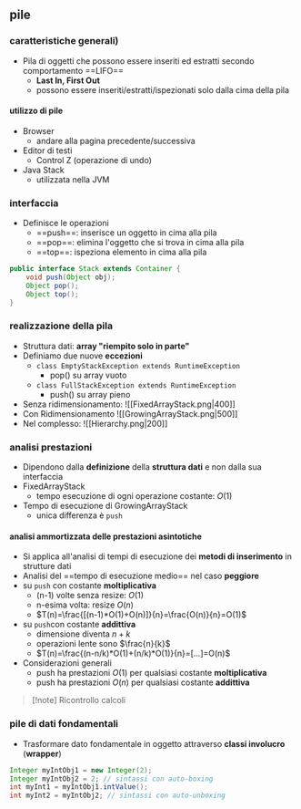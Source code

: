 ## pile
### caratteristiche generali)
- Pila di oggetti che possono essere inseriti ed estratti secondo comportamento ==LIFO==
	- **Last In, First Out**
	- possono essere inseriti/estratti/ispezionati solo dalla cima della pila
#### utilizzo di pile
- Browser
	- andare alla pagina precedente/successiva
- Editor di testi
	- Control Z (operazione di undo)
- Java Stack
	- utilizzata nella JVM
### interfaccia
- Definisce le operazioni
	- ==push==: inserisce un oggetto in cima alla pila
	- ==pop==: elimina l'oggetto che si trova in cima alla pila
	- ==top==: ispeziona elemento in cima alla pila
```java
public interface Stack extends Container {
	void push(Object obj);
	Object pop();
	Object top();
}
```
### realizzazione della pila
- Struttura dati: **array "riempito solo in parte"**
- Definiamo due nuove **eccezioni**
	- ```class EmptyStackException extends RuntimeException```
		- pop() su array vuoto
	- ```class FullStackException extends RuntimeException```
		- push() su array pieno
- Senza ridimensionamento:
![[FixedArrayStack.png|400]]
- Con Ridimensionamento
![[GrowingArrayStack.png|500]]
- Nel complesso:
![[Hierarchy.png|200]]
### analisi prestazioni
- Dipendono dalla **definizione** della **struttura dati** e non dalla sua interfaccia
- FixedArrayStack
	- tempo esecuzione di ogni operazione costante: $O(1)$
- Tempo di esecuzione di GrowingArrayStack
	- unica differenza è ```push```
#### analisi ammortizzata delle prestazioni asintotiche
- Si applica all'analisi di tempi di esecuzione dei **metodi di inserimento** in strutture dati
- Analisi del ==tempo di esecuzione medio== nel caso **peggiore**
- su ```push``` con costante **moltiplicativa**
	- (n-1) volte senza resize: $O(1)$
	- n-esima volta: resize $O(n)$
	- $T(n)=\frac{[(n-1)*O(1)+O(n)]}{n}=\frac{O(n)}{n}=O(1)$
- su ```push```con costante **addittiva**
	- dimensione diventa $n+k$
	- operazioni lente sono $\frac{n}{k}$
	- $T(n)=\frac{(n-n/k)*O(1)+(n/k)*O(1)}{n}=[...]=O(n)$
- Considerazioni generali
	- push ha prestazioni $O(1)$ per qualsiasi costante **moltiplicativa**
	- push ha prestazioni $O(n)$ per qualsiasi costante **addittiva**

>[!note] Ricontrollo calcoli

### pile di dati fondamentali
- Trasformare dato fondamentale in oggetto attraverso **classi involucro** (**wrapper**)
```java
Integer myIntObj1 = new Integer(2);
Integer myIntObj2 = 2; // sintassi con auto-boxing
int myInt1 = myIntObj1.intValue();
int myInt2 = myIntObj2; // sintassi con auto-unboxing
```